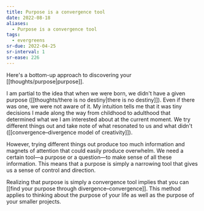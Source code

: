 ```yaml
---
title: Purpose is a convergence tool
date: 2022-08-18
aliases:
  - Purpose is a convergence tool
tags:
  - evergreens
sr-due: 2022-04-25
sr-interval: 1
sr-ease: 226
---
```

Here's a bottom-up approach to discovering your [[thoughts/purpose|purpose]].

I am partial to the idea that when we were born, we didn't have a given purpose ([[thoughts/there is no destiny|there is no destiny]]). Even if there was one, we were not aware of it. My intuition tells me that it was tiny decisions I made along the way from childhood to adulthood that determined what we I am interested about at the current moment. We try different things out and take note of what resonated to us and what didn't ([[convergence–divergence model of creativity]]).

However, trying different things out produce too much information and magnets of attention that could easily produce overwhelm. We need a certain tool—a purpose or a question—to make sense of all these information. This means that a purpose is simply a narrowing tool that gives us a sense of control and direction.

Realizing that purpose is simply a convergence tool implies that you can [[find your purpose through divergence–convergence]]. This method applies to thinking about the purpose of your life as well as the purpose of your smaller projects.